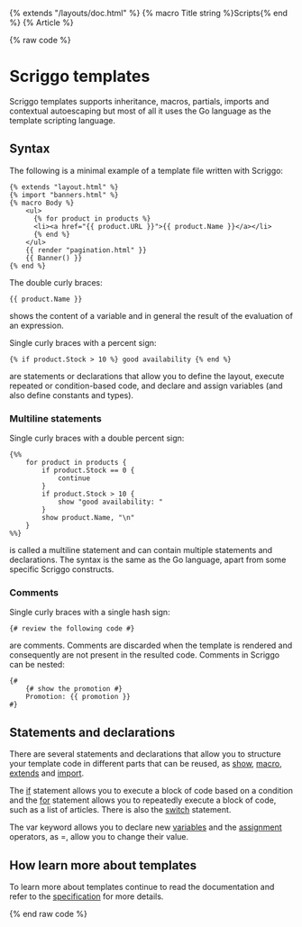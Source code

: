 {% extends "/layouts/doc.html" %}
{% macro Title string %}Scripts{% end %}
{% Article %}

{% raw code %}

# Scriggo templates

Scriggo templates supports inheritance, macros, partials, imports and contextual autoescaping but most of all it uses
the Go language as the template scripting language.

## Syntax

The following is a minimal example of a template file written with Scriggo:

```
{% extends "layout.html" %}
{% import "banners.html" %}
{% macro Body %}
    <ul>
      {% for product in products %}
      <li><a href="{{ product.URL }}">{{ product.Name }}</a></li>
      {% end %}
    </ul>
    {{ render "pagination.html" }}
    {{ Banner() }}
{% end %}
```

The double curly braces:

```
{{ product.Name }}
```

shows the content of a variable and in general the result of the evaluation of an expression.

Single curly braces with a percent sign:

```
{% if product.Stock > 10 %} good availability {% end %}
```

are statements or declarations that allow you to define the layout, execute repeated or condition-based code, and
declare and assign variables (and also define constants and types).

### Multiline statements

Single curly braces with a double percent sign:

```
{%%
    for product in products {
        if product.Stock == 0 {
            continue
        }
        if product.Stock > 10 {
            show "good availability: "
        }
        show product.Name, "\n"
    }
%%}
```

is called a multiline statement and can contain multiple statements and declarations. The syntax is the same as the Go
language, apart from some specific Scriggo constructs.

### Comments

Single curly braces with a single hash sign:

```scriggo
{# review the following code #}
```

are comments. Comments are discarded when the template is rendered and consequently are not present in the resulted
code. Comments in Scriggo can be nested:

```scriggo
{#
    {# show the promotion #}
    Promotion: {{ promotion }}
#}
``` 

## Statements and declarations

There are several statements and declarations that allow you to structure your template code in different parts that
can be reused, as [show](/templates/show-render#show), [macro](/templates/macro),
[extends](/templates/extends-and-import#extends) and [import](/templates/extends-and-import#import).

The [if](/templates/if-for-switch#if) statement allows you to execute a block of code based on a condition and the
[for](/templates/if-for-switch#for) statement allows you to repeatedly execute a block of code, such as a list of 
articles. There is also the [switch](/templates/if-for-switch#switch) statement.

The var keyword allows you to declare new [variables](/templates/variables) and the
[assignment](/templates/variables#assignment) operators, as =, allow you to change their value.

## How learn more about templates

To learn more about templates continue to read the documentation and refer to the [specification](/templates/specification) for more details.  

{% end raw code %}
